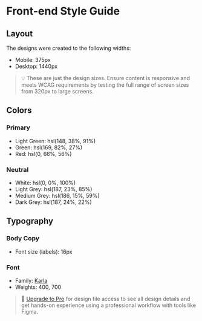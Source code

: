 # Front-end Style Guide

## Layout

The designs were created to the following widths:

- Mobile: 375px
- Desktop: 1440px

> 💡 These are just the design sizes. Ensure content is responsive and meets WCAG requirements by testing the full range of screen sizes from 320px to large screens.

## Colors

### Primary

- Light Green: hsl(148, 38%, 91%)
- Green: hsl(169, 82%, 27%)
- Red: hsl(0, 66%, 56%)

### Neutral

- White: hsl(0, 0%, 100%)
- Light Grey: hsl(187, 23%, 85%)
- Medium Grey: hsl(186, 15%, 59%)
- Dark Grey: hsl(187, 24%, 22%)

## Typography

### Body Copy

- Font size (labels): 16px

### Font

- Family: [Karla](https://fonts.google.com/specimen/Karla)
- Weights: 400, 700

> 💎 [Upgrade to Pro](https://www.frontendmentor.io/pro?ref=style-guide) for design file access to see all design details and get hands-on experience using a professional workflow with tools like Figma.